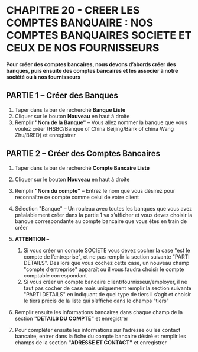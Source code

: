 # CHAPITRE 20 - CREER LES COMPTES BANQUAIRE : NOS COMPTES BANQUAIRES SOCIETE ET CEUX DE NOS FOURNISSEURS

**Pour créer des comptes bancaires, nous devons d’abords créer des banques, puis ensuite des comptes bancaires et les associer à notre société ou à nos fournisseurs**

## PARTIE 1 – Créer des Banques

1.	Taper dans la bar de recherché **Banque Liste**
2.	Cliquer sur le bouton **Nouveau** en haut à droite
3.	Remplir **"Nom de la Banque"** – Vous allez nommer la banque que vous voulez créer (HSBC/Banque of China Beijing/Bank of china Wang Zhu/BRED) et enregistrer

## PARTIE 2 – Créer des Comptes Bancaires

1.	Taper dans la bar de recherché **Compte Bancaire Liste**

2.	Cliquer sur le bouton **Nouveau** en haut à droite

3.	Remplir **"Nom du compte"** – Entrez le nom que vous désirez pour reconnaître ce compte comme celui de votre client

4.	Sélection "Banque" – Un rouleau avec toutes les banques que vous avez préalablement créer dans la partie 1 va s’afficher et vous devez choisir la banque correspondante au compte bancaire que vous êtes en train de créer

5.	**ATTENTION –**
    1. Si vous créer un compte SOCIETE vous devez cocher la case "est le compte de l’entreprise", et ne pas remplir la section suivante "PARTI DETAILS". Des lors que vous cochez cette case, un nouveau champ "compte d’entreprise" apparaît ou il vous faudra choisir le compte comptable correspondant
    2. Si vous créer un compte bancaire client/fournisseur/employer, il ne faut pas cocher de case mais uniquement remplir la section suivante "PARTI DETAILS" en indiquant de quel type de tiers il s’agit et choisir le tiers précis de la liste qui s’affiche dans le champs "tiers"

6.	Remplir ensuite les informations bancaires dans chaque champ de la section **"DETAILS DU COMPTE"** et enregistrer

7.	Pour compléter ensuite les informations sur l’adresse ou les contact bancaire, entrer dans la fiche du compte bancaire désiré et remplir les champs de la section **"ADRESSE ET CONTACT"** et enregistrer
